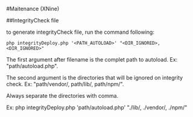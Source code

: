 #Maitenance (XNine)

##IntegrityCheck file

to generate integrityCheck file, run the command following:

```
php integrityDeploy.php '<PATH_AUTOLOAD>' "<DIR_IGNORED>, <DIR_IGNORED>"
```

The first argument after filename is the complet path to autoload. Ex: "path/autoload.php".

The second argument is the directories that will be ignored on integrity check. Ex: "path/vendor/, path/lib/, path/npm/".

Always separate the directories with comma.

Ex: php integrityDeploy.php 'path/autoload.php' "./lib/, ./vendor/, ./npm/"